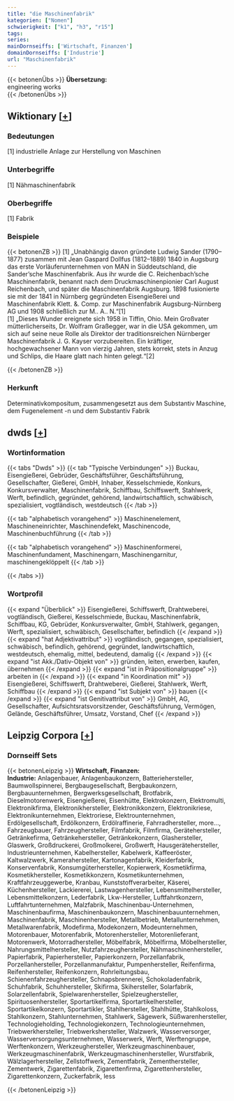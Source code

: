 ```yaml
---
title: "die Maschinenfabrik"
kategorien: ["Nomen"]
schwierigkeit: ["k1", "h3", "r15"]
tags:
series:
mainDornseiffs: ['Wirtschaft, Finanzen']
domainDornseiffs: ['Industrie']
url: "Maschinenfabrik"
---
```


{{< betonenÜbs >}}
**Übersetzung:**  
engineering works  
{{< /betonenÜbs >}}

## Wiktionary [[+](https://de.wiktionary.org/wiki/Maschinenfabrik)]

### Bedeutungen
[1] industrielle Anlage zur Herstellung von Maschinen  

### Unterbegriffe
[1] Nähmaschinenfabrik  

### Oberbegriffe
[1] Fabrik  

### Beispiele
{{< betonenZB >}}
[1] „Unabhängig davon gründete Ludwig Sander (1790–1877) zusammen mit Jean Gaspard Dollfus (1812–1889) 1840 in Augsburg das erste Vorläuferunternehmen von MAN in Süddeutschland, die Sander’sche Maschinenfabrik. Aus ihr wurde die C. Reichenbach’sche Maschinenfabrik, benannt nach dem Druckmaschinenpionier Carl August Reichenbach, und später die Maschinenfabrik Augsburg. 1898 fusionierte sie mit der 1841 in Nürnberg gegründeten Eisengießerei und Maschinenfabrik Klett. &. Comp. zur Maschinenfabrik Augsburg-Nürnberg AG und 1908 schließlich zur M.. A.. N.“[1]  
[1] „Dieses Wunder ereignete sich 1958 in Tiffin, Ohio. Mein Großvater mütterlicherseits, Dr. Wolfram Graßegger, war in die USA gekommen, um sich auf seine neue Rolle als Direktor der traditionsreichen Nürnberger Maschinenfabrik J. G. Kayser vorzubereiten. Ein kräftiger, hochgewachsener Mann von vierzig Jahren, stets korrekt, stets in Anzug und Schlips, die Haare glatt nach hinten gelegt.“[2]  

{{< /betonenZB >}}
### Herkunft
Determinativkompositum, zusammengesetzt aus dem Substantiv Maschine, dem Fugenelement -n und dem Substantiv Fabrik  



## dwds [[+](https://www.dwds.de/wb/Maschinenfabrik)]

### Wortinformation
{{< tabs "Dwds" >}}
{{< tab "Typische Verbindungen" >}}
Buckau, Eisengießerei, Gebrüder, Geschäftsführer, Geschäftsführung, Gesellschafter, Gießerei, GmbH, Inhaber, Kesselschmiede, Konkurs, Konkursverwalter, Maschinenfabrik, Schiffbau, Schiffswerft, Stahlwerk, Werft, befindlich, gegründet, gehörend, landwirtschaftlich, schwäbisch, spezialisiert, vogtländisch, westdeutsch
{{< /tab >}}

{{< tab "alphabetisch vorangehend" >}}
Maschinenelement, Maschineneinrichter, Maschinendefekt, Maschinencode, Maschinenbuchführung
{{< /tab >}}

{{< tab "alphabetisch vorangehend" >}}
Maschinenformerei, Maschinenfundament, Maschinengarn, Maschinengarnitur, maschinengeklöppelt
{{< /tab >}}

{{< /tabs >}}

### Wortprofil
{{< expand "Überblick" >}} Eisengießerei, Schiffswerft, Drahtweberei, vogtländisch, Gießerei, Kesselschmiede, Buckau, Maschinenfabrik, Schiffbau, KG, Gebrüder, Konkursverwalter, GmbH, Stahlwerk, gegangen, Werft, spezialisiert, schwäbisch, Gesellschafter, befindlich {{< /expand >}}
{{< expand "hat Adjektivattribut" >}} vogtländisch, gegangen, spezialisiert, schwäbisch, befindlich, gehörend, gegründet, landwirtschaftlich, westdeutsch, ehemalig, mittel, bedeutend, damalig {{< /expand >}}
{{< expand "ist Akk./Dativ-Objekt von" >}} gründen, leiten, erwerben, kaufen, übernehmen {{< /expand >}}
{{< expand "ist in Präpositionalgruppe" >}} arbeiten in {{< /expand >}}
{{< expand "in Koordination mit" >}} Eisengießerei, Schiffswerft, Drahtweberei, Gießerei, Stahlwerk, Werft, Schiffbau {{< /expand >}}
{{< expand "ist Subjekt von" >}} bauen {{< /expand >}}
{{< expand "ist Genitivattribut von" >}} GmbH, AG, Gesellschafter, Aufsichtsratsvorsitzender, Geschäftsführung, Vermögen, Gelände, Geschäftsführer, Umsatz, Vorstand, Chef {{< /expand >}}

## Leipzig Corpora [[+](https://corpora.uni-leipzig.de/en/res?word=Maschinenfabrik&corpusId=deu_newscrawl-public_2018)]

### Dornseiff Sets
{{< betonenLeipzig >}}
**Wirtschaft, Finanzen:**  
**Industrie:** Anlagenbauer, Anlagenbaukonzern, Batteriehersteller, Baumwollspinnerei, Bergbaugesellschaft, Bergbaukonzern, Bergbauunternehmen, Bergwerksgesellschaft, Brotfabrik, Dieselmotorenwerk, Eisengießerei, Eisenhütte, Elektrokonzern, Elektromulti, Elektronikfirma, Elektronikhersteller, Elektronikkonzern, Elektronikriese, Elektronikunternehmen, Elektroriese, Elektrounternehmen, Erdölgesellschaft, Erdölkonzern, Erdölraffinerie, Fahrradhersteller, more..., Fahrzeugbauer, Fahrzeughersteller, Filmfabrik, Filmfirma, Gerätehersteller, Getränkefirma, Getränkehersteller, Getränkekonzern, Glashersteller, Glaswerk, Großdruckerei, Großmolkerei, Großwerft, Hausgerätehersteller, Industrieunternehmen, Kabelhersteller, Kabelwerk, Kaffeeröster, Kaltwalzwerk, Kamerahersteller, Kartonagenfabrik, Kleiderfabrik, Konservenfabrik, Konsumgüterhersteller, Kopierwerk, Kosmetikfirma, Kosmetikhersteller, Kosmetikkonzern, Kosmetikunternehmen, Kraftfahrzeuggewerbe, Kranbau, Kunststoffverarbeiter, Käserei, Küchenhersteller, Lackiererei, Lastwagenhersteller, Lebensmittelhersteller, Lebensmittelkonzern, Lederfabrik, Lkw-Hersteller, Luftfahrtkonzern, Luftfahrtunternehmen, Malzfabrik, Maschinenbau-Unternehmen, Maschinenbaufirma, Maschinenbaukonzern, Maschinenbauunternehmen, Maschinenfabrik, Maschinenhersteller, Metallbetrieb, Metallunternehmen, Metallwarenfabrik, Modefirma, Modekonzern, Modeunternehmen, Motorenbauer, Motorenfabrik, Motorenhersteller, Motorenlieferant, Motorenwerk, Motorradhersteller, Möbelfabrik, Möbelfirma, Möbelhersteller, Nahrungsmittelhersteller, Nutzfahrzeughersteller, Nähmaschinenhersteller, Papierfabrik, Papierhersteller, Papierkonzern, Porzellanfabrik, Porzellanhersteller, Porzellanmanufaktur, Pumpenhersteller, Reifenfirma, Reifenhersteller, Reifenkonzern, Rohrleitungsbau, Schienenfahrzeughersteller, Schnapsbrennerei, Schokoladenfabrik, Schuhfabrik, Schuhhersteller, Skifirma, Skihersteller, Solarfabrik, Solarzellenfabrik, Spielwarenhersteller, Spielzeughersteller, Spirituosenhersteller, Sportartikelfirma, Sportartikelhersteller, Sportartikelkonzern, Sportartikler, Stahlhersteller, Stahlhütte, Stahlkoloss, Stahlkonzern, Stahlunternehmen, Stahlwerk, Sägewerk, Süßwarenhersteller, Technologieholding, Technologiekonzern, Technologieunternehmen, Triebwerkhersteller, Triebwerkshersteller, Walzwerk, Wasserversorger, Wasserversorgungsunternehmen, Wasserwerk, Werft, Werftengruppe, Werftenkonzern, Werkzeughersteller, Werkzeugmaschinenbauer, Werkzeugmaschinenfabrik, Werkzeugmaschinenhersteller, Wurstfabrik, Wälzlagerhersteller, Zellstoffwerk, Zementfabrik, Zementhersteller, Zementwerk, Zigarettenfabrik, Zigarettenfirma, Zigarettenhersteller, Zigarettenkonzern, Zuckerfabrik, less  

{{< /betonenLeipzig >}}

